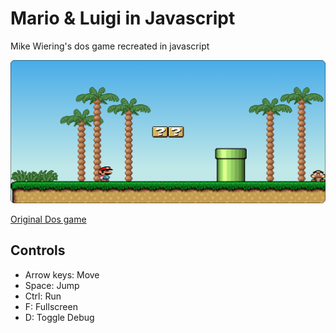  # Mario & Luigi in Javascript
 
 Mike Wiering's dos game recreated in javascript
 
 <a href="https://lefterise.github.io/mario/"><img src="https://github.com/lefterise/mario/blob/main/graphics/screenshot.png"></img></a>
 
 <a href="http://www.wieringsoftware.nl/mario/">Original Dos game</a>
 ## Controls
 
*  Arrow keys: Move
*  Space: Jump
*  Ctrl: Run
*  F: Fullscreen
*  D: Toggle Debug